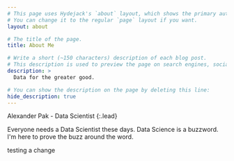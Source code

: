 ```yaml
---
# This page uses Hydejack's `about` layout, which shows the primary author's picture and about text at the top.
# You can change it to the regular `page` layout if you want.
layout: about

# The title of the page.
title: About Me

# Write a short (~150 characters) description of each blog post.
# This description is used to preview the page on search engines, social media, etc.
description: >
  Data for the greater good.

# You can show the description on the page by deleting this line:
hide_description: true
---
```


Alexander Pak - Data Scientist
{:.lead}

<!-- ![](/assets/img/profilepic.jpg) -->

Everyone needs a Data Scientist these days. Data Science is a buzzword. I'm here to prove the buzz around the word.

testing a change
